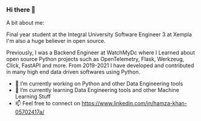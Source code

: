 ### Hi there 👋


A bit about me:

Final year student at the Integral University
Software Engineer 3 at Xempla
I'm also a huge believer in open source.

Previously, I was a Backend Engineer at WatchMyDc where I Learned about open source Python projects such as OpenTelemetry, Flask, Werkzeug, Click, FastAPI and more. From 2019-2021 I have developed and contributed in many high end data driven softwares using Python.

- 🔭 I’m currently working on Python and other Data Engineering tools
- 🌱 I’m currently learning Data Engineering tools and other Machine Learning Stuff
- 📫 Feel free to connect on https://www.linkedin.com/in/hamza-khan-05702417a/
